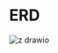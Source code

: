 # ERD

![z drawio](https://github.com/Sherka54/Project_2022_Tkalich/assets/105989121/345b9a7c-b236-48bf-874d-b71c6f19856b)
